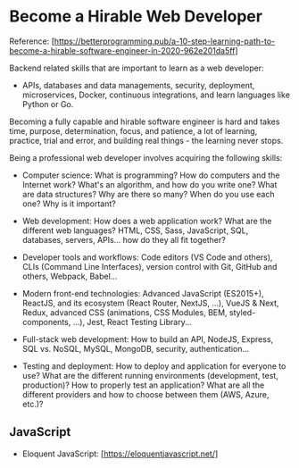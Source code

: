 # Become a Hirable Web Developer

Reference: [https://betterprogramming.pub/a-10-step-learning-path-to-become-a-hirable-software-engineer-in-2020-962e201da5ff]

Backend related skills that are important to learn as a web developer:

* APIs, databases and data managements, security, deployment, microservices, Docker, continuous integrations, and learn languages like Python or Go.

Becoming a fully capable and hirable software engineer is hard and takes time, purpose, determination, focus, and patience, a lot of learning,
practice, trial and error, and building real things - the learning never stops.

Being a professional web developer involves acquiring the following skills:

* Computer science: What is programming? How do computers and the Internet work? What's an algorithm, and how do you write one?
What are data structures? Why are there so many? When do you use each one? Why is it important?

* Web development: How does a web application work? What are the different web languages? HTML, CSS,
Sass, JavaScript, SQL, databases, servers, APIs... how do they all fit together?

* Developer tools and workflows: Code editors (VS Code and others), CLIs (Command Line Interfaces),
version control with Git, GitHub and others, Webpack, Babel...

* Modern front-end technologies: Advanced JavaScript (ES2015+), ReactJS, and its ecosystem (React
Router, NextJS, ...), VueJS & Next, Redux, advanced CSS (animations, CSS Modules, BEM, styled-components,
...), Jest, React Testing Library...

* Full-stack web development: How to build an API, NodeJS, Express, SQL vs. NoSQL, MySQL, MongoDB,
security, authentication...

* Testing and deployment: How to deploy and application for everyone to use? What are the different
running environments (development, test, production)? How to properly test an application? What
are all the different providers and how to choose between them (AWS, Azure, etc.)?

## JavaScript

* Eloquent JavaScript: [https://eloquentjavascript.net/]
